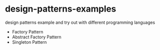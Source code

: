 # design-patterns-examples
design patterns example and try out with different programming languages

* Factory Pattern
* Abstract Factory Pattern
* Singleton Pattern
